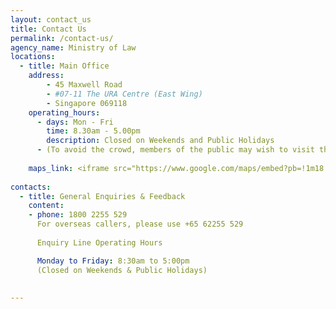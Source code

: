 ```yaml
---
layout: contact_us
title: Contact Us
permalink: /contact-us/
agency_name: Ministry of Law
locations:
  - title: Main Office
    address:
        - 45 Maxwell Road
        - #07-11 The URA Centre (East Wing)
        - Singapore 069118
    operating_hours:
      - days: Mon - Fri
        time: 8.30am - 5.00pm
        description: Closed on Weekends and Public Holidays
      - (To avoid the crowd, members of the public may wish to visit the Services Centre between 8:30am to 11am.)
 
    maps_link: <iframe src="https://www.google.com/maps/embed?pb=!1m18!1m12!1m3!1d3988.822848251594!2d103.84365931492538!3d1.2799253621522304!2m3!1f0!2f0!3f0!3m2!1i1024!2i768!4f13.1!3m3!1m2!1s0x31da190d593a26ad%3A0x59b7a80e5c764ef5!2sURA+Workers!5e0!3m2!1sen!2ssg!4v1562046377422!5m2!1sen!2ssg" width="600" height="450" frameborder="0" style="border:0" allowfullscreen></iframe>
    
contacts:
  - title: General Enquiries & Feedback
    content:
    - phone: 1800 2255 529
      For overseas callers, please use +65 62255 529
      
      Enquiry Line Operating Hours

      Monday to Friday: 8:30am to 5:00pm
      (Closed on Weekends & Public Holidays)
      
   
---
```

